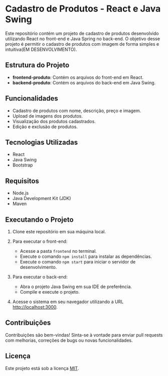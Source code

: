 # Cadastro de Produtos - React e Java Swing

Este repositório contém um projeto de cadastro de produtos desenvolvido utilizando React no front-end e Java Spring no back-end. O objetivo desse projeto é permitir o cadastro de produtos com imagem de forma simples e intuitiva(EM DESENVOLVIMENTO).

## Estrutura do Projeto

- **frontend-produto**: Contém os arquivos do front-end em React.
- **backend-produto**: Contém os arquivos do back-end em Java Swing.

## Funcionalidades

- Cadastro de produtos com nome, descrição, preço e imagem.
- Upload de imagens dos produtos.
- Visualização dos produtos cadastrados.
- Edição e exclusão de produtos.

## Tecnologias Utilizadas

- React
- Java Swing
- Bootstrap

## Requisitos

- Node.js
- Java Development Kit (JDK)
- Maven

## Executando o Projeto

1. Clone este repositório em sua máquina local.

2. Para executar o front-end:
   - Acesse a pasta `frontend` no terminal.
   - Execute o comando `npm install` para instalar as dependências.
   - Execute o comando `npm start` para iniciar o servidor de desenvolvimento.

3. Para executar o back-end:
   - Abra o projeto Java Swing em sua IDE de preferência.
   - Compile e execute o projeto.

4. Acesse o sistema em seu navegador utilizando a URL [http://localhost:3000](http://localhost:3000).

## Contribuições

Contribuições são bem-vindas! Sinta-se à vontade para enviar pull requests com melhorias, correções de bugs ou novas funcionalidades.

## Licença

Este projeto está sob a licença [MIT](LICENSE).


